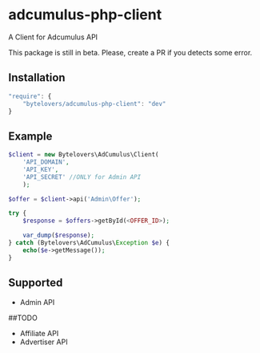 # adcumulus-php-client
A Client for Adcumulus API

This package is still in beta. Please, create a PR if you detects some error.

## Installation

```js
"require": {
    "bytelovers/adcumulus-php-client": "dev"
}
```

## Example

```php
$client = new Bytelovers\AdCumulus\Client(
    'API_DOMAIN',
    'API_KEY',
    'API_SECRET' //ONLY for Admin API
    );

$offer = $client->api('Admin\Offer');

try {
    $response = $offers->getById(<OFFER_ID>);

    var_dump($response);
} catch (Bytelovers\AdCumulus\Exception $e) {
    echo($e->getMessage());
}
```

## Supported
- Admin API

##TODO
* Affiliate API
* Advertiser API